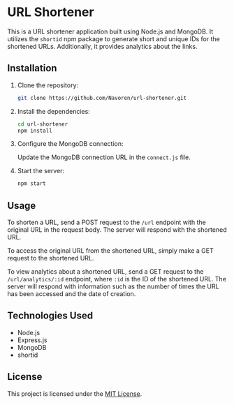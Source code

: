 # URL Shortener

This is a URL shortener application built using Node.js and MongoDB. It utilizes the `shortid` npm package to generate short and unique IDs for the shortened URLs. Additionally, it provides analytics about the links.

## Installation

1. Clone the repository:

    ```bash
    git clone https://github.com/Navoren/url-shortener.git
    ```

2. Install the dependencies:

    ```bash
    cd url-shortener
    npm install
    ```

3. Configure the MongoDB connection:

    Update the MongoDB connection URL in the `connect.js` file.

4. Start the server:

    ```bash
    npm start
    ```

## Usage

To shorten a URL, send a POST request to the `/url` endpoint with the original URL in the request body. The server will respond with the shortened URL.

To access the original URL from the shortened URL, simply make a GET request to the shortened URL.

To view analytics about a shortened URL, send a GET request to the `/url/analytics/:id` endpoint, where `:id` is the ID of the shortened URL. The server will respond with information such as the number of times the URL has been accessed and the date of creation.

## Technologies Used

- Node.js
- Express.js
- MongoDB
- shortid

## License

This project is licensed under the [MIT License](LICENSE).
